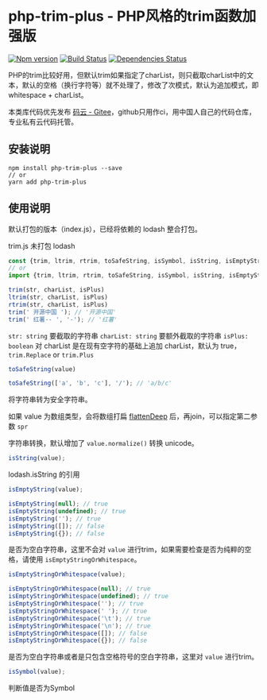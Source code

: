 # php-trim-plus - PHP风格的trim函数加强版

[![Npm version](https://img.shields.io/npm/v/php-trim-plus.svg)](https://www.npmjs.com/package/php-trim-plus)
[![Build Status](https://img.shields.io/travis/janpoem/php-trim-plus/master.svg)](https://travis-ci.org/janpoem/php-trim-plus)
[![Dependencies Status](https://img.shields.io/david/janpoem/php-trim-plus.svg)](https://david-dm.org/janpoem/php-trim-plus)

PHP的trim比较好用，但默认trim如果指定了charList，则只截取charList中的文本，默认的空格（换行字符等）就不处理了，修改了次模式，默认为追加模式，即whitespace + charList。

本类库代码优先发布 [码云 - Gitee](https://gitee.com/)，github只用作ci，用中国人自己的代码仓库，专业私有云代码托管。

## 安装说明

```shell
npm install php-trim-plus --save
// or
yarn add php-trim-plus
```

## 使用说明

默认打包的版本（index.js），已经将依赖的 lodash 整合打包。

trim.js 未打包 lodash

```js
const {trim, ltrim, rtrim, toSafeString, isSymbol, isString, isEmptyString, isEmptyStringOrWhitespace} = require('../php-trim-plus');
// or
import {trim, ltrim, rtrim, toSafeString, isSymbol, isString, isEmptyString, isEmptyStringOrWhitespace} from 'php-trim-plus';
```

```js
trim(str, charList, isPlus)
ltrim(str, charList, isPlus)
rtrim(str, charList, isPlus)
trim(' 开源中国 '); // '开源中国'
trim(' 红薯-- ', '-'); // '红薯'
```

`str: string` 要截取的字符串
`charList: string` 要额外截取的字符串
`isPlus: boolean` 对 charList 是在现有空字符的基础上追加 charList，默认为 true，`trim.Replace` or `trim.Plus`


```js
toSafeString(value)

toSafeString(['a', 'b', 'c'], '/'); // 'a/b/c'
```

将字符串转为安全字符串。

如果 value 为数组类型，会将数组打扁 [flattenDeep](https://lodash.com/docs/4.17.11#flattenDeep) 后，再join，可以指定第二参数 `spr`

字符串转换，默认增加了 `value.normalize()` 转换 unicode。

```js
isString(value); 
```

lodash.isString 的引用

```js
isEmptyString(value);

isEmptyString(null); // true
isEmptyString(undefined); // true
isEmptyString(''); // true
isEmptyString([]); // false
isEmptyString({}); // false
```

是否为空白字符串，这里不会对 `value` 进行trim，如果需要检查是否为纯粹的空格，请使用 `isEmptyStringOrWhitespace`。

```js
isEmptyStringOrWhitespace(value);

isEmptyStringOrWhitespace(null); // true
isEmptyStringOrWhitespace(undefined); // true
isEmptyStringOrWhitespace(''); // true
isEmptyStringOrWhitespace(' '); // true
isEmptyStringOrWhitespace('\t'); // true
isEmptyStringOrWhitespace('\n'); // true
isEmptyStringOrWhitespace([]); // false
isEmptyStringOrWhitespace({}); // false
```

是否为空白字符串或者是只包含空格符号的空白字符串，这里对 `value` 进行trim。

```js
isSymbol(value); 
```

判断值是否为Symbol